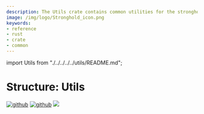 ```yaml
---
description: The Utils crate contains common utilities for the stronghold libraries.
image: /img/logo/Stronghold_icon.png
keywords:
- reference
- rust
- crate
- common
---
```

import Utils from "./../../../../utils/README.md";

# Structure: Utils

[![github](https://img.shields.io/badge/github-source-blue.svg)](https://github.com/iotaledger/stronghold.rs/tree/dev/utils)  [![github](https://img.shields.io/badge/rust-docs-green.svg)](https://docs.rs/stronghold-utils) [![](https://img.shields.io/crates/v/stronghold-utils.svg)](https://crates.io/crates/stronghold-utils)

<Utils />